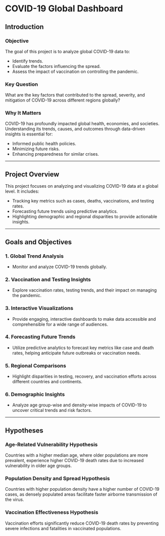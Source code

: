 # COVID-19 Global Dashboard

## **Introduction**

### **Objective**
The goal of this project is to analyze global COVID-19 data to:
- Identify trends.
- Evaluate the factors influencing the spread.
- Assess the impact of vaccination on controlling the pandemic.

### **Key Question**
What are the key factors that contributed to the spread, severity, and mitigation of COVID-19 across different regions globally?

### **Why It Matters**
COVID-19 has profoundly impacted global health, economies, and societies. Understanding its trends, causes, and outcomes through data-driven insights is essential for:
- Informed public health policies.
- Minimizing future risks.
- Enhancing preparedness for similar crises.

---

## **Project Overview**
This project focuses on analyzing and visualizing COVID-19 data at a global level. It includes:
- Tracking key metrics such as cases, deaths, vaccinations, and testing rates.
- Forecasting future trends using predictive analytics.
- Highlighting demographic and regional disparities to provide actionable insights.

---

## **Goals and Objectives**

### **1. Global Trend Analysis**
- Monitor and analyze COVID-19 trends globally.

### **2. Vaccination and Testing Insights**
- Explore vaccination rates, testing trends, and their impact on managing the pandemic.

### **3. Interactive Visualizations**
- Provide engaging, interactive dashboards to make data accessible and comprehensible for a wide range of audiences.

### **4. Forecasting Future Trends**
- Utilize predictive analytics to forecast key metrics like case and death rates, helping anticipate future outbreaks or vaccination needs.

### **5. Regional Comparisons**
- Highlight disparities in testing, recovery, and vaccination efforts across different countries and continents.

### **6. Demographic Insights**
- Analyze age group-wise and density-wise impacts of COVID-19 to uncover critical trends and risk factors.

---

## **Hypotheses**

### **Age-Related Vulnerability Hypothesis**
Countries with a higher median age, where older populations are more prevalent, experience higher COVID-19 death rates due to increased vulnerability in older age groups.

### **Population Density and Spread Hypothesis**
Countries with higher population density have a higher number of COVID-19 cases, as densely populated areas facilitate faster airborne transmission of the virus.

### **Vaccination Effectiveness Hypothesis**
Vaccination efforts significantly reduce COVID-19 death rates by preventing severe infections and fatalities in vaccinated populations.


